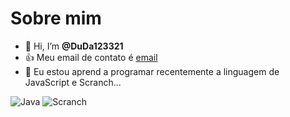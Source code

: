 # Sobre mim

- 👋 Hi, I’m **@DuDa123321**
- 👍 Meu email de contato é [email](eduarda.gauliki.ferreira@escola.pr.gov.br)
- 🌱 Eu estou aprend a programar recentemente a linguagem de JavaScript e Scranch...

![Java](https://img.shields.io/badge/JavaScript-323330?style=for-the-badge&logo=javascript&logoColor=F7DF1E)
![Scranch](https://img.shields.io/badge/Scratch-4D97FF?style=for-the-badge&logo=Scratch&logoColor=white)
